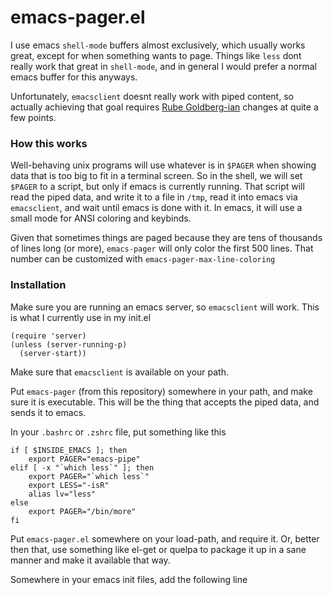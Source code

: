# emacs-pager.el

I use emacs `shell-mode` buffers almost exclusively, which usually
works great, except for when something wants to page. Things like
`less` dont really work that great in `shell-mode`, and in general I
would prefer a normal emacs buffer for this anyways.

Unfortunately, `emacsclient` doesnt really work with piped content, so
actually achieving that goal requires
[Rube Goldberg-ian](https://www.youtube.com/watch?v=cv5WLLYo-fk)
changes at quite a few points.

### How this works

Well-behaving unix programs will use whatever is in `$PAGER` when
showing data that is too big to fit in a terminal screen. So in the
shell, we will set `$PAGER` to a script, but only if emacs is
currently running. That script will read the piped data, and write it
to a file in `/tmp`, read it into emacs via `emacsclient`, and wait
until emacs is done with it. In emacs, it will use a small mode for
ANSI coloring and keybinds.

Given that sometimes things are paged because they are tens of thousands
of lines long (or more), `emacs-pager` will only color the first 500 lines.
That number can be customized with `emacs-pager-max-line-coloring`

### Installation

Make sure you are running an emacs server, so `emacsclient` will
work. This is what I currently use in my init.el


    (require 'server)
    (unless (server-running-p)
      (server-start))

Make sure that `emacsclient` is available on your path.

Put `emacs-pager` (from this repository) somewhere in your path, and
make sure it is executable. This will be the thing that accepts the
piped data, and sends it to emacs.

In your `.bashrc` or `.zshrc` file, put something like this


    if [ $INSIDE_EMACS ]; then
        export PAGER="emacs-pipe"
    elif [ -x "`which less`" ]; then
        export PAGER="`which less`"
        export LESS="-isR"
        alias lv="less"
    else
        export PAGER="/bin/more"
    fi

Put `emacs-pager.el` somewhere on your load-path, and require it. Or,
better then that, use something like el-get or quelpa to package it up
in a sane manner and make it available that way.

Somewhere in your emacs init files, add the following line
